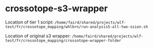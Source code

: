 # crossotope-s3-wrapper
Location of tier 1 script: `/home/faird/shared/projects/wlf-test/fr/crossotope_mapping/whlbrn/run-analysis5-all-two-ssion.sh`

Location of original s3 wrapper: `/home/faird/shared/projects/wlf-test/fr/crossotope_mapping/crossotope-wrapper-folder`